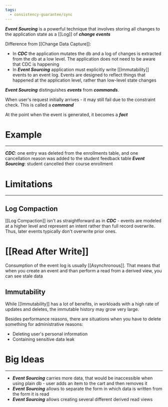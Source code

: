 ```yaml
---
tags:
  - consistency-guarantee/sync
---
```

***Event Sourcing*** is a powerful technique that involves storing all changes to the application state as a [[Log]] of ***change events***

Difference from [[Change Data Capture]]:
- In ***CDC*** the application mutates the db and a log of changes is extracted from the db at a low level. The application does not need to be aware that CDC is happening
- In ***Event Sourcing*** application must explicitly write [[Immutability]] events to an event log. Events are designed to reflect things that happened at the application level, rather than low-level state changes

***Event Sourcing*** distinguishes ***events*** from ***commands***.

When user's request initially arrives - it may still fail due to the constraint check. This is called a ***command***

At the point when the event is generated, it becomes a ***fact***
# Example
---
***CDC***: one entry was deleted from the enrollments table, and one cancellation reason was added to the student feedback table
***Event Sourcing***: student cancelled their course enrollment 

# Limitations
---
## Log Compaction
[[Log Compaction]] isn't as straightforward as in ***CDC*** - events are modeled at a higher level and represent an intent rather than full record overwrite. Thus, later events typically don't overwrite prior ones.
# [[Read After Write]]
Consumption of the event log is usually [[Asynchronous]]. That means that when you create an event and than perform a read from a derived view, you can see stale data

## Immutability
While [[Immutability]] has a lot of benefits, in workloads with a high rate of updates and deletes, the immutable history may grow very large.

Besides performance reasons, there are situations when you have to delete something for administrative reasons:
- Deleting user's personal information
- Containing sensitive data leak
# Big Ideas
---
- ***Event Sourcing*** carries more data, that would be inaccessible when using plain db - user adds an item to the cart and then removes it 
- ***Event Sourcing*** allows to separate the form in which data is written from the form it is read
- ***Event Sourcing*** allows creating several different derived read views